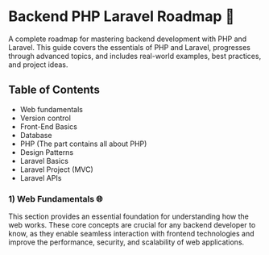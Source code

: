 # Backend PHP Laravel Roadmap 🚀
A complete roadmap for mastering backend development with PHP and Laravel. This guide covers the essentials of PHP and Laravel, progresses through advanced topics, and includes real-world examples, best practices, and project ideas.
## Table of Contents
- Web fundamentals
- Version control 
- Front-End Basics
- Database
- PHP (The part contains all about PHP)
- Design Patterns
- Laravel Basics
- Laravel Project (MVC)
- Laravel APIs
### 1) Web Fundamentals 🌐
This section provides an essential foundation for understanding how the web works. These core concepts are crucial for any backend developer to know, as they enable seamless interaction with frontend technologies and improve the performance, security, and scalability of web applications.
